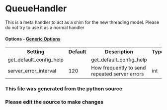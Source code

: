 QueueHandler
====

This is a meta handler to act as a shim for the new threading model. Please
do not try to use it as a normal handler
#### Options - [Generic Options](Configuration)

<table><tr><th>Setting</th><th>Default</th><th>Description</th><th>Type</th></tr>
<tr><td>get_default_config_help</td><td></td><td>get_default_config_help</td><td></td></tr>
<tr><td>server_error_interval</td><td>120</td><td>How frequently to send repeated server errors</td><td>int</td></tr>
</table>

### This file was generated from the python source
### Please edit the source to make changes

